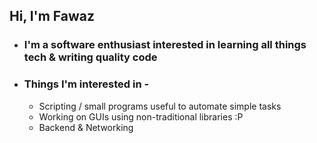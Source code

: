 ## Hi, I'm Fawaz 

- ### I'm a software enthusiast interested in learning all things tech & writing quality code
- ### Things I'm interested in -
  - Scripting / small programs useful to automate simple tasks
  - Working on GUIs using non-traditional libraries :P
  - Backend & Networking 
